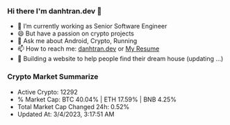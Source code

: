 ### Hi there I'm danhtran.dev 👋

- 🔭 I’m currently working as Senior Software Engineer
- 😄 But have a passion on crypto projects
- 💬 Ask me about Android, Crypto, Running 
- 📫 How to reach me: <a href="https://danhtran.dev" target="_blank">danhtran.dev</a> or <a href="Dan-Resume.pdf" target="_blank">My Resume</a>
- 🌱 Building a website to help people find their dream house (updating ...)

### Crypto Market Summarize
- Active Crypto: 12292
- % Market Cap: BTC 40.04% | ETH 17.59% | BNB 4.25%
- Total Market Cap Changed 24h: 0.52%
- Updated At: 3/4/2023, 3:17:51 AM

